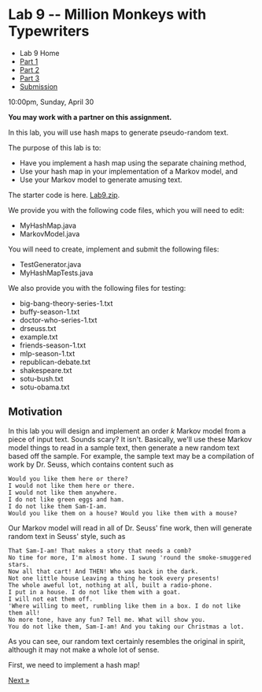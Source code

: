 # Lab 9 -- Million Monkeys with Typewriters

* Lab 9 Home
* [Part 1](part1.html)
* [Part 2](part2.html)
* [Part 3](part3.html)
* [Submission](submission.html)


10:00pm, Sunday, April 30

**You may work with a partner on this assignment.**

In this lab, you will use hash maps to generate pseudo-random text.

The purpose of this lab is to:
- Have you implement a hash map using the separate chaining method,
- Use your hash map in your implementation of a Markov model, and
- Use your Markov model to generate amusing text.

The starter code is here. [Lab9.zip](Lab9.zip).

We provide you with the following code files, which you will need to edit:
- MyHashMap.java
- MarkovModel.java

You will need to create, implement and submit the following files:
- TestGenerator.java
- MyHashMapTests.java

We also provide you with the following files for testing:
- big-bang-theory-series-1.txt
- buffy-season-1.txt
- doctor-who-series-1.txt
- drseuss.txt
- example.txt
- friends-season-1.txt
- mlp-season-1.txt
- republican-debate.txt
- shakespeare.txt
- sotu-bush.txt
- sotu-obama.txt

## Motivation

In this lab you will design and implement an order _k_ Markov model from a
piece of input text. Sounds scary? It isn't. Basically, we'll use these Markov
model things to read in a sample text, then generate a new random text based
off the sample. For example, the sample text may be a compilation of work by
Dr. Seuss, which contains content such as
```
Would you like them here or there?
I would not like them here or there.
I would not like them anywhere. 
I do not like green eggs and ham.
I do not like them Sam-I-am. 
Would you like them on a house? Would you like them with a mouse?
```

Our Markov model will read in all of Dr. Seuss' fine work, then will generate
random text in Seuss' style, such as
```
That Sam-I-am! That makes a story that needs a comb? 
No time for more, I'm almost home. I swung 'round the smoke-smuggered stars.
Now all that cart! And THEN! Who was back in the dark. 
Not one little house Leaving a thing he took every presents! 
The whole aweful lot, nothing at all, built a radio-phone. 
I put in a house. I do not like them with a goat. 
I will not eat them off. 
'Where willing to meet, rumbling like them in a box. I do not like them all! 
No more tone, have any fun? Tell me. What will show you. 
You do not like them, Sam-I-am! And you taking our Christmas a lot.
```

As you can see, our random text certainly resembles the original in spirit,
although it may not make a whole lot of sense.

First, we need to implement a hash map!

[Next &raquo;](part1.html)
